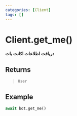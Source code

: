 ```yaml
---
categories: [Client]
tags: []
---
```


<h1>Client.<strong>get_me()</strong></h1>

<p align="left" dir="rtl"><strong>دریافت اطلاعات اکانت بات</strong></p>





<h2>Returns</h2>

<blockquote>
<p><code>User</code></p>
</blockquote>

<h2>Example</h2>

```python
await bot.get_me()
```